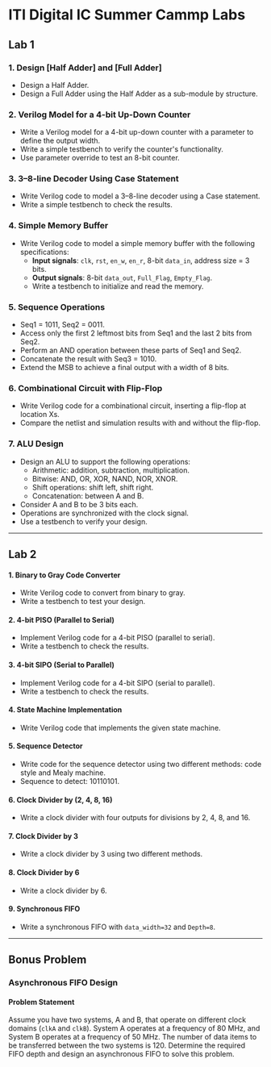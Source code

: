# ITI Digital IC Summer Cammp Labs

## Lab 1

### 1. Design [Half Adder] and [Full Adder]
- Design a Half Adder.
- Design a Full Adder using the Half Adder as a sub-module by structure.

### 2. Verilog Model for a 4-bit Up-Down Counter
- Write a Verilog model for a 4-bit up-down counter with a parameter to define the output width.
- Write a simple testbench to verify the counter's functionality.
- Use parameter override to test an 8-bit counter.

### 3. 3–8-line Decoder Using Case Statement
- Write Verilog code to model a 3–8-line decoder using a Case statement.
- Write a simple testbench to check the results.

### 4. Simple Memory Buffer
- Write Verilog code to model a simple memory buffer with the following specifications:
  - **Input signals**: `clk`, `rst`, `en_w`, `en_r`,  8-bit `data_in`, address size = 3 bits.
  - **Output signals**: 8-bit `data_out`, `Full_Flag`, `Empty_Flag`.
  - Write a testbench to initialize and read the memory.

### 5. Sequence Operations
- Seq1 = 1011, Seq2 = 0011.
- Access only the first 2 leftmost bits from Seq1 and the last 2 bits from Seq2.
- Perform an AND operation between these parts of Seq1 and Seq2.
- Concatenate the result with Seq3 = 1010.
- Extend the MSB to achieve a final output with a width of 8 bits.

### 6. Combinational Circuit with Flip-Flop
- Write Verilog code for a combinational circuit, inserting a flip-flop at location Xs.
- Compare the netlist and simulation results with and without the flip-flop.

### 7. ALU Design
- Design an ALU to support the following operations:
  - Arithmetic: addition, subtraction, multiplication.
  - Bitwise: AND, OR, XOR, NAND, NOR, XNOR.
  - Shift operations: shift left, shift right.
  - Concatenation: between A and B.
- Consider A and B to be 3 bits each.
- Operations are synchronized with the clock signal.
- Use a testbench to verify your design.

  
---

## Lab 2

#### 1. Binary to Gray Code Converter
- Write Verilog code to convert from binary to gray.
- Write a testbench to test your design.

#### 2. 4-bit PISO (Parallel to Serial)
- Implement Verilog code for a 4-bit PISO (parallel to serial).
- Write a testbench to check the results.

#### 3. 4-bit SIPO (Serial to Parallel)
- Implement Verilog code for a 4-bit SIPO (serial to parallel).
- Write a testbench to check the results.

#### 4. State Machine Implementation
- Write Verilog code that implements the given state machine.

#### 5. Sequence Detector
- Write code for the sequence detector using two different methods: code style and Mealy machine.
- Sequence to detect: 10110101.

#### 6. Clock Divider by (2, 4, 8, 16)
- Write a clock divider with four outputs for divisions by 2, 4, 8, and 16.

#### 7. Clock Divider by 3
- Write a clock divider by 3 using two different methods.

#### 8. Clock Divider by 6
- Write a clock divider by 6.

#### 9. Synchronous FIFO
- Write a synchronous FIFO with `data_width=32` and `Depth=8`.


---

## Bonus Problem

### Asynchronous FIFO Design

#### Problem Statement
Assume you have two systems, A and B, that operate on different clock domains (`clkA` and `clkB`). System A operates at a frequency of 80 MHz, and System B operates at a frequency of 50 MHz. The number of data items to be transferred between the two systems is 120. Determine the required FIFO depth and design an asynchronous FIFO to solve this problem.

